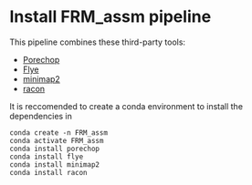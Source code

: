 Install FRM_assm pipeline
=========================

This pipeline combines these third-party tools:

* [Porechop](https://github.com/rrwick/Porechop)
* [Flye](https://github.com/fenderglass/Flye)
* [minimap2](https://github.com/lh3/minimap2)
* [racon](https://github.com/isovic/racon)

It is reccomended to create a conda environment to install the dependencies in 

    conda create -n FRM_assm
    conda activate FRM_assm
    conda install porechop
    conda install flye
    conda install minimap2
    conda install racon

